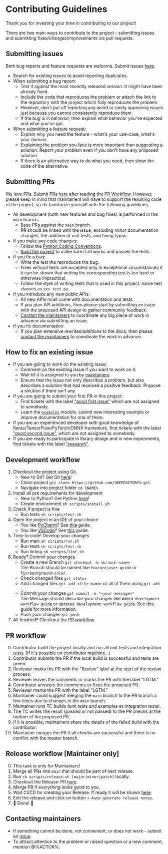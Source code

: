 # Contributing Guidelines

Thank you for investing your time in contributing to our project!

There are two main ways to contribute to the project - submitting issues and submitting
fixes/changes/improvements via pull requests.

## Submitting issues

Both bug reports and feature requests are welcome.
Submit issues [here](https://github.com/%REPOSITORY%/issues).

* Search for existing issues to avoid reporting duplicates.
* When submitting a bug report:
  * Test it against the most recently released version. It might have been already fixed.
  * Include the code that reproduces the problem or attach the link to the repository with the project which fully reproduces the problem.
  * However, don't put off reporting any weird or rarely appearing issues just because you cannot consistently reproduce them.
  * If the bug is in behavior, then explain what behavior you've expected and what you've got.
* When submitting a feature request:
  * Explain why you need the feature - what's your use-case, what's your domain.
  * Explaining the problem you face is more important than suggesting a solution.
    Report your problem even if you don't have any proposed solution.
  * If there is an alternative way to do what you need, then show the code of the alternative.

## Submitting PRs

We love PRs. Submit PRs [here](https://github.com/%REPOSITORY%/pulls) after reading the [PR Workflow](#pr-workflow).
However, please keep in mind that maintainers will have to support the resulting code of the project,
so do familiarize yourself with the following guidelines.

* All development (both new features and bug fixes) is performed in the `main` branch.
  * Base PRs against the `main` branch.
  * PR should be linked with the issue, excluding minor documentation changes, the addition of unit tests, and fixing typos.
* If you make any code changes:
  * Follow the [Python Coding Conventions](https://www.python.org/dev/peps/pep-0008/).
  * [Build the project](#building) to make sure it all works and passes the tests.
* If you fix a bug:
  * Write the test the reproduces the bug.
  * Fixes without tests are accepted only in exceptional circumstances if it can be shown that writing the corresponding test is too hard or otherwise impractical.
  * Follow the style of writing tests that is used in this project: name test classes as `xxx_test.py`.
* If you introduce any new public APIs:
  * All new APIs must come with documentation and tests.
  * If you plan API additions, then please start by submitting an issue with the proposed API design to gather community feedback.
  * [Contact the maintainers](#contacting-maintainers) to coordinate any big piece of work in advance via submitting an issue.
* If you fix documentation:
  * If you plan extensive rewrites/additions to the docs, then please [contact the maintainers](#contacting-maintainers) to coordinate the work in advance.


## How to fix an existing issue

* If you are going to work on the existing issue:
  * Comment on the existing issue if you want to work on it. 
  * Wait till it is assigned to you by [maintainers](#contacting-maintainers). 
  * Ensure that the issue not only describes a problem, but also describes a solution that had received a positive feedback. Propose a solution if there isn't any.
* If you are going to submit your first PR in this project:
  * Find tickets with the label ["good first issue"](https://github.com/%REPOSITORY%/issues?q=is%3Aissue+is%3Aopen+label%3A%22good+first+issue%22+no%3Aassignee) 
    which are not assigned to somebody.
  * Learn the [`examples`](https://github.com/%REPOSITORY%/tree/main/examples) module, submit new interesting example or improve documentation for one of them.
* If you are an experienced developer with good knowledge of Keras/TensorFlow/PyTorch/ONNX framework, find tickets with the label
  ["good second issue"](https://github.com/%REPOSITORY%/issues?q=is%3Aissue+is%3Aopen+label%3A%22good+second+issue%22+no%3Aassignee),
  which are not assigned to somebody.
* If you are ready to participate in library design and in new experiments, find tickets with the label
  ["research"](https://github.com/%REPOSITORY%/issues?q=is%3Aissue+is%3Aopen+label%3Aresearch).
  
  
## Development workflow
1. Checkout the project using Git.
   - New to Git? Get Git [here](https://git-scm.com/downloads)!
   - Clone project `git clone https://github.com/%REPOSITORY%.git`
   - Navigate into project folder `cd %NAME%`
2. Install all pre requirements for development
   - New to Python? Get Python [here](https://www.python.org/downloads/)!
   - Create environment `sh scripts/install.sh`
3. Check if project is fine
   - Run tests `sh scripts/test.sh`
4. Open the project in an IDE of your choice
   - You like [PyCharm](https://www.jetbrains.com/pycharm/)? See [this](https://www.jetbrains.com/help/pycharm/open-projects.html) guide.
   - You like [VSCode](https://code.visualstudio.com/)? See [this](https://code.visualstudio.com/docs/python/python-tutorial) guide.
5. Time to code! Develop your changes
   - Run main `sh scripts/run.sh`
   - Run tests `sh scripts/test.sh`
   - Run linting `sh scripts/lint.sh`
7. Ready? Commit your changes
   - Create a new Branch `git checkout -b <branch-name>` <br>The Branch should be named like `feature/user-guide` or `fix/background-color`.
   - Check changed files `git status`
   - Add changed files `git add <file-name>` or all of them using `git add .`
   - Commit your changes `git commit -m "<your message>"` <br>The Message should describe your changes like `Added development workflow guide` or `Updated development workflow guide`. See [this](https://www.freecodecamp.org/news/writing-good-commit-messages-a-practical-guide/) guide for more information.
   - Push your changes `git push`
8. All finished? Checkout the [PR workflow](#pr-workflow)


## PR workflow

0. Contributor build the project locally and run all unit tests and integration tests. (If it's possible on contributor machine...) 
1. Contributor submits the PR if the local build is successful and tests are green.
2. Reviewer marks the PR with the "Review" label at the start of the review process.
3. Reviewer leaves the comments or marks the PR with the label "LGTM."
4. Contributor answers the comments or fixes the proposed PR.
5. Reviewer marks the PR with the label "LGTM."
6. Maintainer could suggest merging the `main` branch to the PR branch a few times due to changes in the `main` branch.
7. Maintainer runs TC builds (unit tests and examples as integration tests).
8. The TC writes the result (passed or not passed) to the PR checks at the bottom of the proposed PR.
9. If it is possible, maintainers share the details of the failed build with the contributor.
10. Maintainer merges the PR if all checks are successful and there is no conflict with the master branch.


## Release workflow [Maintainer only]
0. This task is only for Maintainers!
1. Merge all PRs into `main` that should be part of next release.
2. Run `sh scripts/release.sh [major|minor|patch]` locally.
3. Checkout the Release-PR [here](https://github.com/%REPOSITORY%/pulls?q=is%3Apr+is%3Aopen+label%3Arelease).
4. Merge PR if everything looks good to you.
5. Wait CI/CD for creating your Release. If ready it will be shown [here](https://github.com/%REPOSITORY%/releases).
6. Edit the release and click on button `+ Auto-generate release notes`.
7. 🎉 Done! 🎉

## Contacting maintainers

* If something cannot be done, not convenient, or does not work - submit an [issue](#submitting-issues).
* To attract attention to the problem or raised question or a new comment, mention @%ACTOR%.
